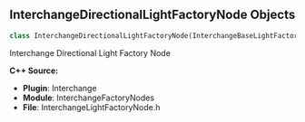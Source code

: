 ## InterchangeDirectionalLightFactoryNode Objects

```python
class InterchangeDirectionalLightFactoryNode(InterchangeBaseLightFactoryNode)
```

Interchange Directional Light Factory Node

**C++ Source:**

- **Plugin**: Interchange
- **Module**: InterchangeFactoryNodes
- **File**: InterchangeLightFactoryNode.h

<a id="unreal.InterchangeLightFactoryNode"></a>